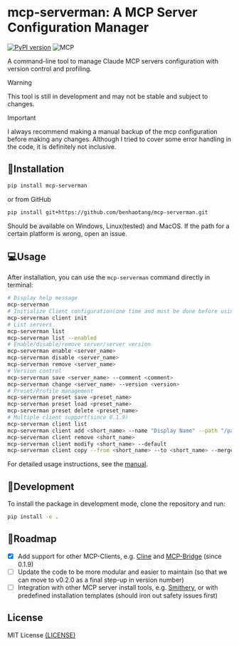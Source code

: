 # mcp-serverman: A MCP Server Configuration Manager

[![PyPI version](https://badge.fury.io/py/mcp-serverman.svg)](https://badge.fury.io/py/mcp-serverman) ![](https://badge.mcpx.dev 'MCP')

A command-line tool to manage Claude MCP servers configuration with version control and profiling.

> [!WARNING]
> This tool is still in development and may not be stable and subject to changes. 

> [!IMPORTANT]  
> I always recommend making a manual backup of the mcp configuration before making any changes. Although I tried to cover some error handling in the code, it is definitely not inclusive.

## :floppy_disk:Installation

```bash
pip install mcp-serverman 
```
or from GitHub
```bash
pip install git+https://github.com/benhaotang/mcp-serverman.git
```
Should be available on Windows, Linux(tested) and MacOS. If the path for a certain platform is wrong, open an issue.

## :computer:Usage

After installation, you can use the `mcp-serverman` command directly in terminal:

```bash
# Display help message
mcp-serverman
# Initialize Client configuration(one time and must be done before using other commands, since 0.1.9)
mcp-serverman client init
# List servers
mcp-serverman list
mcp-serverman list --enabled
# Enable/disable/remove server/server version
mcp-serverman enable <server_name> 
mcp-serverman disable <server_name>
mcp-serverman remove <server_name>
# Version control
mcp-serverman save <server_name> --comment <comment>
mcp-serverman change <server_name> --version <version>
# Preset/Profile management
mcp-serverman preset save <preset_name>
mcp-serverman preset load <preset_name>
mcp-serverman preset delete <preset_name>
# Multiple client support(since 0.1.9)
mcp-serverman client list
mcp-serverman client add <short_name> --name "Display Name" --path "/path/to/config.json" --key "mcpServers" [--default]
mcp-serverman client remove <short_name>
mcp-serverman client modify <short_name> --default
mcp-serverman client copy --from <short_name> --to <short_name> --merge
```

For detailed usage instructions, see the [manual](https://github.com/benhaotang/mcp-serverman/blob/main/Manual.md).

## :wrench:Development

To install the package in development mode, clone the repository and run:

```bash
pip install -e .
```

## :checkered_flag:Roadmap

- [x] Add support for other MCP-Clients, e.g. [Cline](https://github.com/cline/cline) and [MCP-Bridge](https://github.com/SecretiveShell/MCP-Bridge) (since 0.1.9)
- [ ] Update the code to be more modular and easier to maintain (so that we can move to v0.2.0 as a final step-up in version number)
- [ ] Integration with other MCP server install tools, e.g. [Smithery](https://smithery.ai/), or with predefined installation templates (should iron out safety issues first)

## License

MIT License [(LICENSE)](https://github.com/benhaotang/mcp-serverman/blob/main/LICENSE)